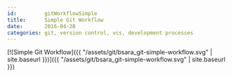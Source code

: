 ```yaml
---
id:         gitWorkflowSimple
title:      Simple Git Workflow
date:       2016-04-28
categories: git, version control, vcs, development processes
---
```



[![Simple Git Workflow]({{ "/assets/git/bsara_git-simple-workflow.svg" | site.baseurl }})]({{ "/assets/git/bsara_git-simple-workflow.svg" | site.baseurl }})
